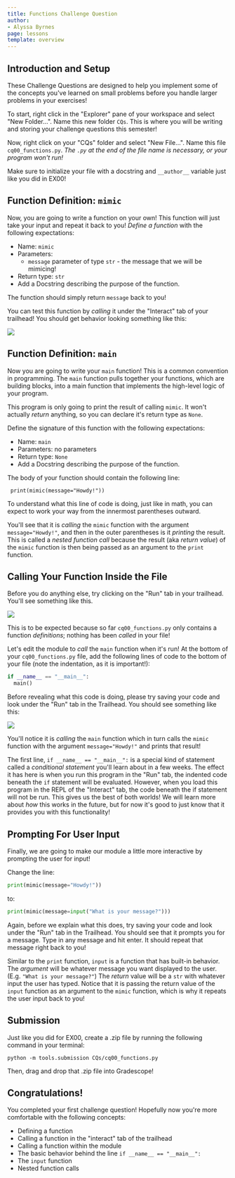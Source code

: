 ```yaml
---
title: Functions Challenge Question 
author:
- Alyssa Byrnes
page: lessons
template: overview
---
```


## Introduction and Setup

These Challenge Questions are designed to help you implement some of the concepts you've learned on small problems before you handle larger problems in your exercises!

To start, right click in the "Explorer" pane of your workspace and select "New Folder...". Name this new folder `CQs`. This is where you will be writing and storing your challenge questions this semester!

Now, right click on your "CQs" folder and select "New File...". Name this file `cq00_functions.py`. *The `.py` at the end of the file name is necessary, or your program won't run!*

Make sure to initialize your file with a docstring and `__author__` variable just like you did in EX00!

## Function Definition: `mimic`

Now, you are going to write a function on your own! This function will just take your input and repeat it back to you! *Define a function* with the following expectations:

- Name: `mimic`
- Parameters: 
  - `message` parameter of type `str` - the message that we will be mimicing!
- Return type: `str`
- Add a Docstring describing the purpose of the function.

The function should simply return `message` back to you!

You can test this function by *calling* it under the "Interact" tab of your trailhead! You should get behavior looking something like this: 

<img class="img-fluid" src="/static/cqs/cq00/mimic.png">

## Function Definition: `main`

Now you are going to write your `main` function! This is a common convention in programming. The `main` function pulls together your functions, which are building blocks, into a main function that implements the high-level logic of your program. 

This program is only going to print the result of calling `mimic`. It won't actually *return* anything, so you can declare it's return type as `None`.

Define the signature of this function with the following expectations:

- Name: `main`
- Parameters: no parameters
- Return type: `None`
- Add a Docstring describing the purpose of the function.

The body of your function should contain the following line: 

```
 print(mimic(message="Howdy!"))
```
To understand what this line of code is doing, just like in math, you can expect to work your way from the innermost parentheses outward.

You'll see that it is *calling* the `mimic` function with the argument `message="Howdy!"`, and then in the outer parentheses is it *printing* the result. This is called a *nested function call* because the result (aka *return value*) of the `mimic` function is then being passed as an argument to the `print` function.


## Calling Your Function Inside the File

Before you do anything else, try clicking on the "Run" tab in your trailhead. You'll see something like this.

<img class="img-fluid" src="/static/cqs/cq00/no-output.png">

This is to be expected because so far `cq00_functions.py` only contains a function *definitions*; nothing has been *called* in your file!

Let's edit the module to *call* the `main` function when it's run! At the bottom of your `cq00_functions.py` file, add the following lines of code to the bottom of your file (note the indentation, as it is important!):

```python
if __name__ == "__main__":
  main()
```

Before revealing what this code is doing, please try saving your code and look under the "Run" tab in the Trailhead. You should see something like this:

<img class="img-fluid" src="/static/cqs/cq00/mimic-module-call.png">

You'll notice it is *calling* the `main` function which in turn calls the `mimic` function with the argument `message="Howdy!"` and prints that result!

The first line, `if __name__ == "__main__":` is a special kind of statement called a *conditional statement* you'll learn about in a few weeks. The effect it has here is when you run this program in the "Run" tab, the indented code beneath the `if` statement will be evaluated. However, when you load this program in the REPL of the "Interact" tab, the code beneath the if statement will not be run. This gives us the best of both worlds! We will learn more about *how* this works in the future, but for now it's good to just know that it provides you with this functionality!

## Prompting For User Input

Finally, we are going to make our module a little more interactive by prompting the user for input! 

Change the line:


```python
print(mimic(message="Howdy!"))
```

to: 

```python
print(mimic(message=input("What is your message?")))
```

Again, before we explain what this does, try saving your code and look under the "Run" tab in the Trailhead. You should see that it prompts you for a message. Type in any message and hit enter. It should repeat that message right back to you!

Similar to the `print` function, `input` is a function that has built-in behavior. The *argument* will be whatever message you want displayed to the user. (E.g. `"What is your message?"`) The *return* value will be a `str` with whatever input the user has typed. Notice that it is passing the return value of the `input` function as an argument to the `mimic` function, which is why it repeats the user input back to you!


## Submission

Just like you did for EX00, create a .zip file by running the following command in your terminal:

```python -m tools.submission CQs/cq00_functions.py```

Then, drag and drop that .zip file into Gradescope!

## Congratulations!

You completed your first challenge question! Hopefully now you're more comfortable with the following concepts:

* Defining a function
* Calling a function in the "interact" tab of the trailhead
* Calling a function within the module
* The basic behavior behind the line `if __name__ == "__main__":`
* The `input` function
* Nested function calls
